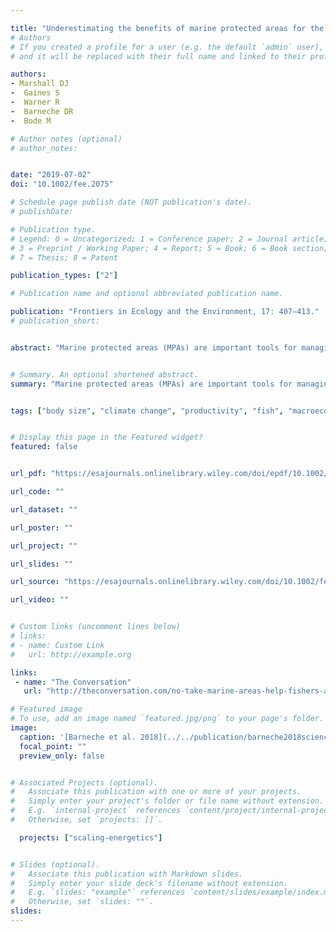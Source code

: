 ```yaml
---

title: "Underestimating the benefits of marine protected areas for the replenishment of fished populations"
# Authors
# If you created a profile for a user (e.g. the default `admin` user), write the username (folder name) here
# and it will be replaced with their full name and linked to their profile.

authors:
- Marshall DJ
-  Gaines S
-  Warner R
-  Barneche DR
-  Bode M

# Author notes (optional)
# author_notes:


date: "2019-07-02"
doi: "10.1002/fee.2075"

# Schedule page publish date (NOT publication's date).
# publishDate:

# Publication type.
# Legend: 0 = Uncategorized; 1 = Conference paper; 2 = Journal article;
# 3 = Preprint / Working Paper; 4 = Report; 5 = Book; 6 = Book section;
# 7 = Thesis; 8 = Patent

publication_types: ["2"]

# Publication name and optional abbreviated publication name.

publication: "Frontiers in Ecology and the Environment, 17: 407–413."
# publication_short:


abstract: "Marine protected areas (MPAs) are important tools for managing marine ecosystems. MPAs are expected to replenish nearby exploited populations through the natural dispersal of young, but the models that make these predictions rely on assumptions that have recently been demonstrated to be incorrect for most species of fish. A meta‐analysis showed that fish reproductive output scales \"hyperallometrically\" with fish mass, such that larger fish produce more offspring per unit body mass than smaller fish. Because fish are often larger inside MPAs, they should exhibit disproportionately higher reproductive output as compared to fish outside of MPAs. We explore the consequences of hyperallometric reproduction for a range of species for population replenishment and the productivity of exploited species. We show that the reproductive contribution of fish inside MPAs has been systematically underestimated and that fisheries yields can be enhanced by the establishment of reservoirs of larger, highly fecund fish."


# Summary. An optional shortened abstract.
summary: "Marine protected areas (MPAs) are important tools for managing marine ecosystems. MPAs are expected to replenish nearby exploited populations through the natural dispersal of young, but the models that make these predictions rely on assumptions that have recently been demonstrated to be incorrect for most species of fish. A meta‐analysis..."


tags: ["body size", "climate change", "productivity", "fish", "macroecology", "abundance", "fisheries", "marine protected areas", "theory", "energetics"]


# Display this page in the Featured widget?
featured: false


url_pdf: "https://esajournals.onlinelibrary.wiley.com/doi/epdf/10.1002/fee.2075"

url_code: ""

url_dataset: ""

url_poster: ""

url_project: ""

url_slides: ""

url_source: "https://esajournals.onlinelibrary.wiley.com/doi/10.1002/fee.2075"

url_video: ""


# Custom links (uncomment lines below)
# links:
# - name: Custom Link
#   url: http://example.org

links:
 - name: "The Conversation"
   url: "http://theconversation.com/no-take-marine-areas-help-fishers-and-fish-far-more-than-we-thought-119659"

# Featured image
# To use, add an image named `featured.jpg/png` to your page's folder.
image:
  caption: '[Barneche et al. 2018](../../publication/barneche2018science), Fig. 1'
  focal_point: ""
  preview_only: false


# Associated Projects (optional).
#   Associate this publication with one or more of your projects.
#   Simply enter your project's folder or file name without extension.
#   E.g. `internal-project` references `content/project/internal-project/index.md`.
#   Otherwise, set `projects: []`.

  projects: ["scaling-energetics"]


# Slides (optional).
#   Associate this publication with Markdown slides.
#   Simply enter your slide deck's filename without extension.
#   E.g. `slides: "example"` references `content/slides/example/index.md`.
#   Otherwise, set `slides: ""`.
slides:
---
```



